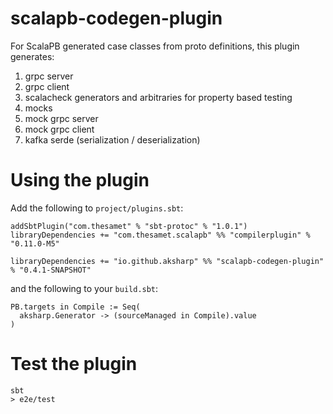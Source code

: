 # scalapb-codegen-plugin


For ScalaPB generated case classes from proto definitions, this plugin generates: 
1. grpc server
2. grpc client
3. scalacheck generators and arbitraries for property based testing
4. mocks 
5. mock grpc server
6. mock grpc client
7. kafka serde (serialization / deserialization) 


# Using the plugin

Add the following to `project/plugins.sbt`:

```
addSbtPlugin("com.thesamet" % "sbt-protoc" % "1.0.1")
libraryDependencies += "com.thesamet.scalapb" %% "compilerplugin" % "0.11.0-M5"

libraryDependencies += "io.github.aksharp" %% "scalapb-codegen-plugin" % "0.4.1-SNAPSHOT"
```

and the following to your `build.sbt`:
```
PB.targets in Compile := Seq(
  aksharp.Generator -> (sourceManaged in Compile).value
)
```

# Test the plugin
```
sbt
> e2e/test
```
